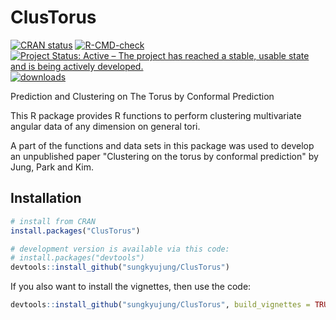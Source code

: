 # ClusTorus

<!-- badges: start -->
[![CRAN status](https://www.r-pkg.org/badges/version/ClusTorus)](https://cran.r-project.org/package=ClusTorus)
[![R-CMD-check](https://github.com/sungkyujung/ClusTorus/workflows/R-CMD-check/badge.svg)](https://github.com/sungkyujung/ClusTorus/actions)
[![Project Status: Active – The project has reached a stable, usable state and is being actively developed.](https://www.repostatus.org/badges/latest/active.svg)](https://www.repostatus.org/#active)
[![downloads](https://cranlogs.r-pkg.org/badges/ClusTorus)](https://cranlogs.r-pkg.org/badges/ClusTorus)
<!-- badges: end -->
Prediction and Clustering on The Torus by Conformal Prediction

This R package provides R functions to perform clustering multivariate angular data of any dimension on general tori. 

A part of the functions and data sets in this package was used to develop an unpublished paper "Clustering on the torus by conformal prediction" by Jung, Park and Kim. 

## Installation

```r
# install from CRAN
install.packages("ClusTorus")

# development version is available via this code:
# install.packages("devtools")
devtools::install_github("sungkyujung/ClusTorus")
```
If you also want to install the vignettes, then use the code:
```r
devtools::install_github("sungkyujung/ClusTorus", build_vignettes = TRUE)
```
